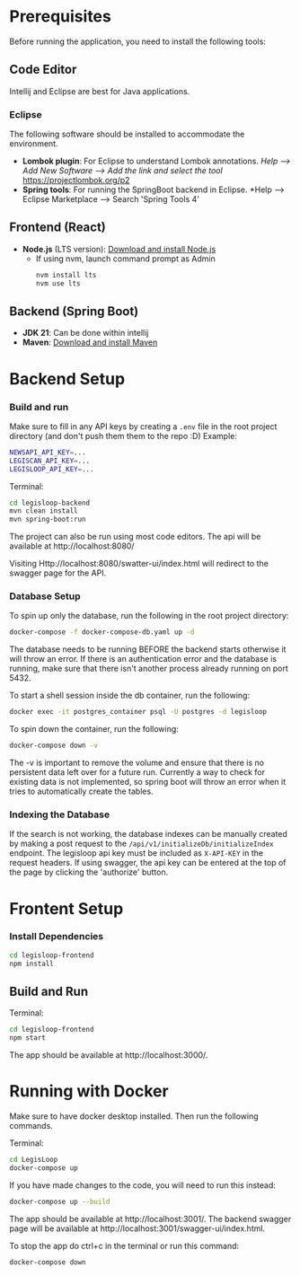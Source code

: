 # Prerequisites

Before running the application, you need to install the following tools:

## Code Editor
Intellij and Eclipse are best for Java applications.

### Eclipse
The following software should be installed to accommodate the environment.
- **Lombok plugin**: For Eclipse to understand Lombok annotations. *Help --> Add New Software --> Add the link and select the tool* https://projectlombok.org/p2
- **Spring tools**: For running the SpringBoot backend in Eclipse. *Help --> Eclipse Marketplace --> Search 'Spring Tools 4'

## Frontend (React)
- **Node.js** (LTS version): [Download and install Node.js](https://nodejs.org/)
  - If using nvm, launch command prompt as Admin
    ```bash
    nvm install lts
    nvm use lts
    ```
## Backend (Spring Boot)
- **JDK 21**: Can be done within intellij
- **Maven**: [Download and install Maven](https://maven.apache.org/install.html)

# Backend Setup
### Build and run 
Make sure to fill in any API keys by creating a `.env` file in the root project directory (and don't push them them to the repo :D)
Example:
```bash
NEWSAPI_API_KEY=...
LEGISCAN_API_KEY=...
LEGISLOOP_API_KEY=...
```

Terminal: 
```bash
cd legisloop-backend
mvn clean install
mvn spring-boot:run
```
The project can also be run using most code editors. The api will be available at http://localhost:8080/

Visiting Http://localhost:8080/swatter-ui/index.html will redirect to the swagger page for the API.

### Database Setup
To spin up only the database, run the following in the root project directory: 
```bash
docker-compose -f docker-compose-db.yaml up -d
```
The database needs to be running BEFORE the backend starts otherwise it will throw an error. If there is an authentication error and the database is running, make sure that there isn't another process already running on port 5432. 

To start a shell session inside the db container, run the following: 
```bash
docker exec -it postgres_container psql -U postgres -d legisloop
```

To spin down the container, run the following: 
```bash
docker-compose down -v
```
The -v is important to remove the volume and ensure that there is no persistent data left over for a future run. Currently a way to check for existing data is not implemented, so spring boot will throw an error when it tries to automatically create the tables.

### Indexing the Database 
If the search is not working, the database indexes can be manually created by making a post request to the `/api/v1/initializeDb/initializeIndex` endpoint. The legisloop api key must be included as `X-API-KEY` in the request headers. If using swagger, the api key can be entered at the top of the page by clicking the 'authorize' button.

# Frontent Setup 
### Install Dependencies
```bash
cd legisloop-frontend
npm install
```
## Build and Run
Terminal: 
```bash
cd legisloop-frontend
npm start
```

The app should be available at http://localhost:3000/.

# Running with Docker 

Make sure to have docker desktop installed. Then run the following commands. 

Terminal: 
```bash
cd LegisLoop
docker-compose up
```

If you have made changes to the code, you will need to run this instead: 
```bash
docker-compose up --build 
```
The app should be available at http://localhost:3001/.
The backend swagger page will be available at http://localhost:3001/swagger-ui/index.html.

To stop the app do ctrl+c in the terminal or run this command: 
```bash
docker-compose down
```